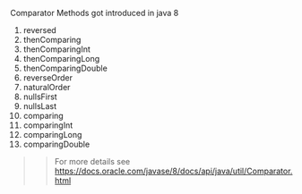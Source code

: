 Comparator Methods got introduced in java 8
1. reversed
2. thenComparing
3. thenComparingInt
4. thenComparingLong
5. thenComparingDouble
6. reverseOrder
7. naturalOrder
8. nullsFirst
9. nullsLast
10. comparing
11. comparingInt
12. comparingLong
13. comparingDouble
>> For more details see
https://docs.oracle.com/javase/8/docs/api/java/util/Comparator.html